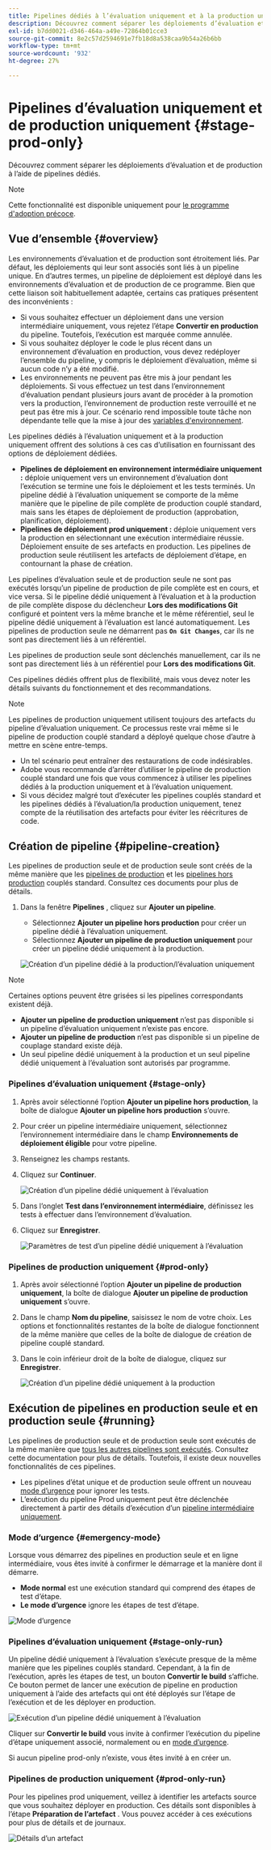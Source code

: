 ```yaml
---
title: Pipelines dédiés à l’évaluation uniquement et à la production uniquement
description: Découvrez comment séparer les déploiements d’évaluation et de production à l’aide de pipelines dédiés.
exl-id: b7dd0021-d346-464a-a49e-72864b01cce3
source-git-commit: 8e2c57d2594691e7fb18d8a538caa9b54a26b6bb
workflow-type: tm+mt
source-wordcount: '932'
ht-degree: 27%

---
```


# Pipelines d’évaluation uniquement et de production uniquement {#stage-prod-only}

Découvrez comment séparer les déploiements d’évaluation et de production à l’aide de pipelines dédiés.

>[!NOTE]
>
>Cette fonctionnalité est disponible uniquement pour [le programme d&#39;adoption précoce](/help/release-notes/current.md#early-adoption).

## Vue d’ensemble {#overview}

Les environnements d’évaluation et de production sont étroitement liés. Par défaut, les déploiements qui leur sont associés sont liés à un pipeline unique. En d’autres termes, un pipeline de déploiement est déployé dans les environnements d’évaluation et de production de ce programme. Bien que cette liaison soit habituellement adaptée, certains cas pratiques présentent des inconvénients :

* Si vous souhaitez effectuer un déploiement dans une version intermédiaire uniquement, vous rejetez l’étape **Convertir en production** du pipeline. Toutefois, l’exécution est marquée comme annulée.
* Si vous souhaitez déployer le code le plus récent dans un environnement d’évaluation en production, vous devez redéployer l’ensemble du pipeline, y compris le déploiement d’évaluation, même si aucun code n’y a été modifié.
* Les environnements ne peuvent pas être mis à jour pendant les déploiements. Si vous effectuez un test dans l’environnement d’évaluation pendant plusieurs jours avant de procéder à la promotion vers la production, l’environnement de production reste verrouillé et ne peut pas être mis à jour. Ce scénario rend impossible toute tâche non dépendante telle que la mise à jour des [variables d&#39;environnement](/help/getting-started/build-environment.md#environment-variables).

Les pipelines dédiés à l’évaluation uniquement et à la production uniquement offrent des solutions à ces cas d’utilisation en fournissant des options de déploiement dédiées.

* **Pipelines de déploiement en environnement intermédiaire uniquement :** déploie uniquement vers un environnement d’évaluation dont l’exécution se termine une fois le déploiement et les tests terminés. Un pipeline dédié à l’évaluation uniquement se comporte de la même manière que le pipeline de pile complète de production couplé standard, mais sans les étapes de déploiement de production (approbation, planification, déploiement).
* **Pipelines de déploiement prod uniquement :** déploie uniquement vers la production en sélectionnant une exécution intermédiaire réussie. Déploiement ensuite de ses artefacts en production. Les pipelines de production seule réutilisent les artefacts de déploiement d’étape, en contournant la phase de création.

Les pipelines d’évaluation seule et de production seule ne sont pas exécutés lorsqu’un pipeline de production de pile complète est en cours, et vice versa. Si le pipeline dédié uniquement à l’évaluation et à la production de pile complète dispose du déclencheur **Lors des modifications Git** configuré et pointent vers la même branche et le même référentiel, seul le pipeline dédié uniquement à l’évaluation est lancé automatiquement. Les pipelines de production seule ne démarrent pas **`On Git Changes`**, car ils ne sont pas directement liés à un référentiel.

Les pipelines de production seule sont déclenchés manuellement, car ils ne sont pas directement liés à un référentiel pour **Lors des modifications Git**.

Ces pipelines dédiés offrent plus de flexibilité, mais vous devez noter les détails suivants du fonctionnement et des recommandations.

>[!NOTE]
>
>Les pipelines de production uniquement utilisent toujours des artefacts du pipeline d’évaluation uniquement. Ce processus reste vrai même si le pipeline de production couplé standard a déployé quelque chose d’autre à mettre en scène entre-temps.
>
>* Un tel scénario peut entraîner des restaurations de code indésirables.
>* Adobe vous recommande d’arrêter d’utiliser le pipeline de production couplé standard une fois que vous commencez à utiliser les pipelines dédiés à la production uniquement et à l’évaluation uniquement.
>* Si vous décidez malgré tout d’exécuter les pipelines couplés standard et les pipelines dédiés à l’évaluation/la production uniquement, tenez compte de la réutilisation des artefacts pour éviter les réécritures de code.

## Création de pipeline {#pipeline-creation}

Les pipelines de production seule et de production seule sont créés de la même manière que les [pipelines de production](/help/using/production-pipelines.md) et les [pipelines hors production](/help/using/non-production-pipelines.md) couplés standard. Consultez ces documents pour plus de détails.

1. Dans la fenêtre **Pipelines** , cliquez sur **Ajouter un pipeline**.

   * Sélectionnez **Ajouter un pipeline hors production** pour créer un pipeline dédié à l’évaluation uniquement.
   * Sélectionnez **Ajouter un pipeline de production uniquement** pour créer un pipeline dédié uniquement à la production.

   ![Création d’un pipeline dédié à la production/l’évaluation uniquement](/help/assets/configure-pipelines/prod-stage-pipelines.png)

>[!NOTE]
>
>Certaines options peuvent être grisées si les pipelines correspondants existent déjà.
>
>* **Ajouter un pipeline de production uniquement** n’est pas disponible si un pipeline d’évaluation uniquement n’existe pas encore.
>* **Ajouter un pipeline de production** n’est pas disponible si un pipeline de couplage standard existe déjà.
>* Un seul pipeline dédié uniquement à la production et un seul pipeline dédié uniquement à l’évaluation sont autorisés par programme.

### Pipelines d’évaluation uniquement {#stage-only}

1. Après avoir sélectionné l’option **Ajouter un pipeline hors production**, la boîte de dialogue **Ajouter un pipeline hors production** s’ouvre.
1. Pour créer un pipeline intermédiaire uniquement, sélectionnez l’environnement intermédiaire dans le champ **Environnements de déploiement éligible** pour votre pipeline.
1. Renseignez les champs restants.
1. Cliquez sur **Continuer**.

   ![Création d’un pipeline dédié uniquement à l’évaluation](/help/assets/configure-pipelines/stage-only.png)

1. Dans l’onglet **Test dans l’environnement intermédiaire**, définissez les tests à effectuer dans l’environnement d’évaluation.
1. Cliquez sur **Enregistrer**.

   ![Paramètres de test d’un pipeline dédié uniquement à l’évaluation](/help/assets/configure-pipelines/stage-only-test.png)

### Pipelines de production uniquement {#prod-only}

1. Après avoir sélectionné l’option **Ajouter un pipeline de production uniquement**, la boîte de dialogue **Ajouter un pipeline de production uniquement** s’ouvre.
1. Dans le champ **Nom du pipeline**, saisissez le nom de votre choix. Les options et fonctionnalités restantes de la boîte de dialogue fonctionnent de la même manière que celles de la boîte de dialogue de création de pipeline couplé standard.
1. Dans le coin inférieur droit de la boîte de dialogue, cliquez sur **Enregistrer**.

   ![Création d’un pipeline dédié uniquement à la production](/help/assets/configure-pipelines/prod-only-pipeline.png)

## Exécution de pipelines en production seule et en production seule {#running}

Les pipelines de production seule et de production seule sont exécutés de la même manière que [tous les autres pipelines sont exécutés](/help/using/managing-pipelines.md#running-pipelines). Consultez cette documentation pour plus de détails. Toutefois, il existe deux nouvelles fonctionnalités de ces pipelines.

* Les pipelines d’état unique et de production seule offrent un nouveau [mode d’urgence](#emergency-mode) pour ignorer les tests.
* L’exécution du pipeline Prod uniquement peut être déclenchée directement à partir des détails d’exécution d’un [pipeline intermédiaire uniquement](#stage-only-run).

### Mode d’urgence {#emergency-mode}

Lorsque vous démarrez des pipelines en production seule et en ligne intermédiaire, vous êtes invité à confirmer le démarrage et la manière dont il démarre.

* **Mode normal** est une exécution standard qui comprend des étapes de test d’étape.
* **Le mode d’urgence** ignore les étapes de test d’étape.

![Mode d’urgence](/help/assets/configure-pipelines/emergency-mode.png)

### Pipelines d’évaluation uniquement {#stage-only-run}

Un pipeline dédié uniquement à l’évaluation s’exécute presque de la même manière que les pipelines couplés standard. Cependant, à la fin de l’exécution, après les étapes de test, un bouton **Convertir le build** s’affiche. Ce bouton permet de lancer une exécution de pipeline en production uniquement à l’aide des artefacts qui ont été déployés sur l’étape de l’exécution et de les déployer en production.

![Exécution d’un pipeline dédié uniquement à l’évaluation](/help/assets/configure-pipelines/stage-only-pipeline-run.png)

Cliquer sur **Convertir le build** vous invite à confirmer l’exécution du pipeline d’étape uniquement associé, normalement ou en [mode d’urgence](#emergency-mode).

Si aucun pipeline prod-only n’existe, vous êtes invité à en créer un.

### Pipelines de production uniquement {#prod-only-run}

Pour les pipelines prod uniquement, veillez à identifier les artefacts source que vous souhaitez déployer en production. Ces détails sont disponibles à l’étape **Préparation de l’artefact** . Vous pouvez accéder à ces exécutions pour plus de détails et de journaux.

![Détails d’un artefact](/help/assets/configure-pipelines/prod-only-pipeline-run.png)
